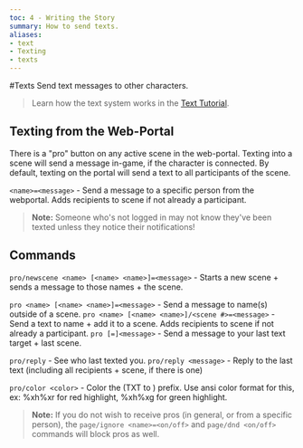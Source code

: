 ```yaml
---
toc: 4 - Writing the Story
summary: How to send texts.
aliases:
- text
- Texting
- texts
---
```

#Texts
Send text messages to other characters.

> Learn how the text system works in the [Text Tutorial](/help/pro_tutorial).

## Texting from the Web-Portal
There is a "pro" button on any active scene in the web-portal. Texting into a scene will send a message in-game, if the character is connected. By default, texting on the portal will send a text to all participants of the scene.

`<name>=<message>` - Send a message to a specific person from the webportal. Adds recipients to scene if not already a participant.

>  **Note:** Someone who's not logged in may not know they've been texted unless they notice their notifications!

## Commands
`pro/newscene <name> [<name> <name>]=<message>` - Starts a new scene + sends a message to those names + the scene.

`pro <name> [<name> <name>]=<message>` - Send a message to name(s) outside of a scene.
`pro <name> [<name> <name>]/<scene #>=<message>` - Send a text to name + add it to a scene. Adds recipients to scene if not already a participant.
`pro [=]<message>` - Send a message to your last text target + last scene.

`pro/reply` - See who last texted you.
`pro/reply <message>` - Reply to the last text (including all recipients + scene, if there is one)

`pro/color <color>` - Color the (TXT to <name>) prefix. Use ansi color format for this, ex: \%xh\%xr for red highlight, \%xh\%xg for green highlight.

>  **Note:** If you do not wish to receive pros (in general, or from a specific person), the `page/ignore <name>=<on/off>` and `page/dnd <on/off>` commands will block pros as well.
